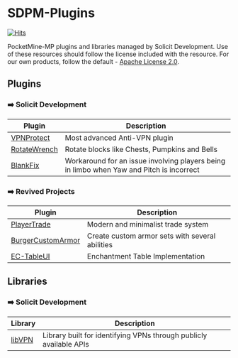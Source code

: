 # SDPM-Plugins
[![Hits](https://hits.sh/github.com/Solicit-Development/SDPM-Plugins.svg?view=today-total&style=flat-square)](https://hits.sh/github.com/Solicit-Development/SDPM-Plugins/)

PocketMine-MP plugins and libraries managed by Solicit Development. Use of these resources should follow the license included with the resource. For our own products, follow the default - [Apache License 2.0](https://github.com/Solicit-Development/SDPM-Plugins/blob/main/LICENSE).

## Plugins
### ➡️ Solicit Development
| Plugin      | Description |
| ----------- | ----------- |
| [VPNProtect](https://github.com/Solicit-Development/SDPM-Plugins/tree/main/plugins/VPNProtect) | Most advanced Anti-VPN plugin |
| [RotateWrench](https://github.com/Solicit-Development/SDPM-Plugins/tree/main/plugins/RotateWrench) | Rotate blocks like Chests, Pumpkins and Bells |
| [BlankFix](https://github.com/Solicit-Development/SDPM-Plugins/tree/main/plugins/BlankFix) | Workaround for an issue involving players being in limbo when Yaw and Pitch is incorrect | 

### ➡️ Revived Projects
| Plugin      | Description |
| ----------- | ----------- |
| [PlayerTrade](https://github.com/Solicit-Development/SDPM-Plugins/tree/main/plugins/PlayerTrade) | Modern and minimalist trade system | 
| [BurgerCustomArmor](https://github.com/Solicit-Development/SDPM-Plugins/tree/main/plugins/BurgerCustomArmor) | Create custom armor sets with several abilities | 
| [EC-TableUI](https://github.com/Solicit-Development/SDPM-Plugins/tree/main/plugins/EC-TableUI) | Enchantment Table Implementation | 

## Libraries
### ➡️ Solicit Development
| Library     | Description |
| ----------- | ----------- |
| [libVPN](https://github.com/Solicit-Development/SDPM-Plugins/tree/main/libraries/libVPN) | Library built for identifying VPNs through publicly available APIs |